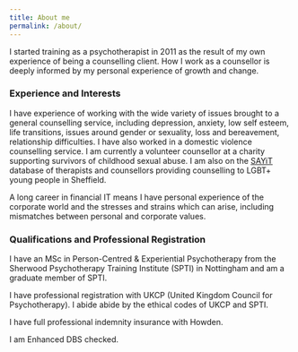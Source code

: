 ```yaml
---
title: About me
permalink: /about/
---
```

I started training as a psychotherapist in 2011 as the result of my own experience of being a counselling client. How I work as a counsellor is deeply informed by my personal experience of growth and change.

### Experience and Interests

I have experience of working with the wide variety of issues brought to a general counselling service, including depression, anxiety, low self esteem, life transitions, issues around gender or sexuality, loss and bereavement, relationship difficulties. I have also worked in a domestic violence counselling service. I am currently a volunteer counsellor at a charity supporting survivors of childhood sexual abuse.
I am also on the <a href="https://sayit.org.uk/" target="_blank">SAYiT</a> database of therapists and counsellors providing counselling to LGBT+ young people in Sheffield.

A long career in financial IT means I have personal experience of the corporate world and the stresses and strains which can arise, including mismatches between personal and corporate values. 

### Qualifications and Professional Registration

I have an MSc in Person-Centred &amp; Experiential Psychotherapy from the Sherwood Psychotherapy Training Institute (SPTI) in Nottingham and am a graduate member of SPTI.

I have professional registration with UKCP (United Kingdom Council for Psychotherapy). I abide abide by the ethical codes of UKCP and  SPTI.

I have full professional indemnity insurance with Howden.

I am Enhanced DBS checked.
